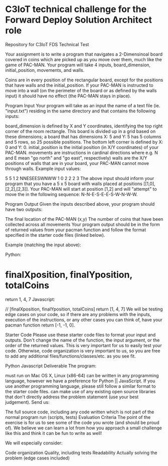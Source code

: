 # C3IoT technical challenge for the Forward Deploy Solution Architect role

Repository for C3IoT FDS Technical Test

Your assignment is to write a program that navigates a 2-Dimensinoal board covered in coins which are picked up as you move over them, much like the game of PAC-MAN. Your program will take 4 inputs, board_dimension, initial_position, movements, and walls.

Coins are in every position of the rectangular board, except for the positions that have walls and the initial_position. If your PAC-MAN is instructed to move into a wall (on the perimeter of the board or as defined by the walls input) it should have no effect (the PAC-MAN stays in place).

Program Input
Your program will take as an input the name of a text file (ie. "input.txt") residing in the same directory and that contains the following inputs:

board_dimension is defined by X and Y coordinates, identifying the top right corner of the room rectangle. This board is divided up in a grid based on these dimensions; a board that has dimensions X: 5 and Y: 5 has 5 columns and 5 rows, so 25 possible positions. The bottom left corner is defined by X: 0 and Y: 0.
initial_position is the initial position (in X/Y coordinates) of your PAC-MAN.
movements are instructions in cardinal directions where e.g. N and E mean "go north" and "go east", respectively)
walls are the X/Y positions of walls that are in your board, your PAC-MAN cannot move through walls.
Example input values:

5 5
1 2
NNESEESWNWW
1 0
2 2
2 3
The above input should inform your program that you have a 5 x 5 board with walls placed at positions [[1,0],[2,2],[2,3]]. Your PAC-MAN will start at position [1,2] and will "attempt" to move the in the following sequence: N-N-E-S-E-E-S-W-N-W-W.

Program Output
Given the inputs described above, your program should have two outputs:

The final location of the PAC-MAN (x,y)
The number of coins that have been collected across all movements
Your program output should be in the form of returned values from your pacman function and follow the format specified in the starter code files (linked below).

Example (matching the input above):

Python:

# finalXposition, finalYposition, totalCoins
return 1, 4, 7
Javascript:

// [finalXposition, finalYposition, totalCoins]
return [1, 4, 7]
We will be testing edge cases on your code, so if there are any problems with the inputs, execution of the instructions, or any other cases you can think of, have your pacman function return [-1, -1, 0].

Starter Code
Please use these starter code files to format your input and outputs. Don't change the name of the function, the input argument, or the order of the returned values. This is very important for us to easily test your code. Otherwise, code organization is very important to us, so you are free to add any additional files/functions/classes/etc. as you see fit.

Python
Javascript
Deliverable
The program:

must run on Mac OS X, Linux (x86-64)
can be written in any programming language, however we have a preference for Python || JavaScript. If you use another programming language, please still follow a similar format to the starter code files.
can make use of any existing open source libraries that don't directly address the problem statement (use your best judgement).
Send us:

The full source code, including any code written which is not part of the normal program run (scripts, tests)
Evaluation Criteria
The point of the exercise is for us to see some of the code you wrote (and should be proud of). We believe we can learn a lot from how you approach a small challenge like this and think it can be fun to write as well!

We will especially consider:

Code organization
Quality, including tests
Readability
Actually solving the problem (edge cases included)
